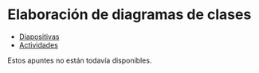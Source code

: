 # Elaboración de diagramas de clases

- [Diapositivas](http://jamj2000.github.io/entornosdesarrollo/5/diapositivas)
- [Actividades](http://jamj2000.github.io/entornosdesarrollo/5/actividades)


Estos apuntes no están todavía disponibles.